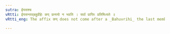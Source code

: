 ```yaml
---
sutra: ईयसश्च
vRtti: ईयसन्ताद्बहुव्रीहेः कप् प्रत्ययो न भवति । सर्वा प्राप्तिः प्रतिषिध्यते ॥
vRtti_eng: The affix कप् does not come after a _Bahuvrihi_ the last member of which ends in the affix ईयस् ॥

---
```

